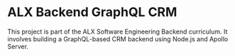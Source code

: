 # ALX Backend GraphQL CRM

This project is part of the ALX Software Engineering Backend curriculum.
It involves building a GraphQL-based CRM backend using Node.js and Apollo Server.
